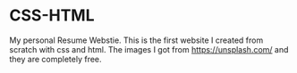 # CSS-HTML
My personal Resume Webstie.
This is the first website I created from scratch with css and html.
The images I got from https://unsplash.com/ and they are completely free.


